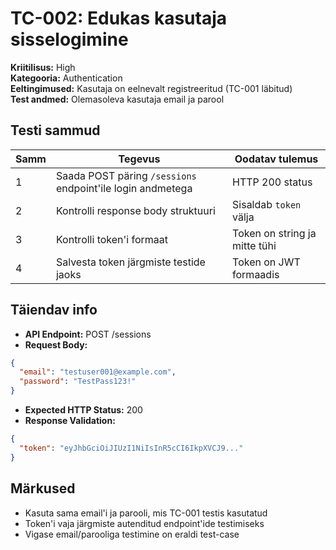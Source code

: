 # TC-002: Edukas kasutaja sisselogimine

**Kriitilisus:** High  
**Kategooria:** Authentication  
**Eeltingimused:** Kasutaja on eelnevalt registreeritud (TC-001 läbitud)  
**Test andmed:** Olemasoleva kasutaja email ja parool

## Testi sammud

| Samm | Tegevus | Oodatav tulemus |
|------|---------|-----------------|
| 1 | Saada POST päring `/sessions` endpoint'ile login andmetega | HTTP 200 status |
| 2 | Kontrolli response body struktuuri | Sisaldab `token` välja |
| 3 | Kontrolli token'i formaat | Token on string ja mitte tühi |
| 4 | Salvesta token järgmiste testide jaoks | Token on JWT formaadis |

## Täiendav info
- **API Endpoint:** POST /sessions
- **Request Body:**
```json
{
  "email": "testuser001@example.com",
  "password": "TestPass123!"
}
```
- **Expected HTTP Status:** 200
- **Response Validation:**
```json
{
  "token": "eyJhbGciOiJIUzI1NiIsInR5cCI6IkpXVCJ9..."
}
```

## Märkused
- Kasuta sama email'i ja parooli, mis TC-001 testis kasutatud
- Token'i vaja järgmiste autenditud endpoint'ide testimiseks
- Vigase email/parooliga testimine on eraldi test-case
